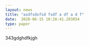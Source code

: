 ```yaml
---
layout: news
title: "asdfsdsfsd fsdf a df a d f"
date:  2020-06-15 10:28:41.203854
type: paper
---
```


343gdghdfkjgh

